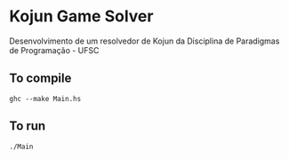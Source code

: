 # Kojun Game Solver
Desenvolvimento de um resolvedor de Kojun da Disciplina de Paradigmas de Programação - UFSC

## To compile
```
ghc --make Main.hs
```
## To run
```
./Main
```
